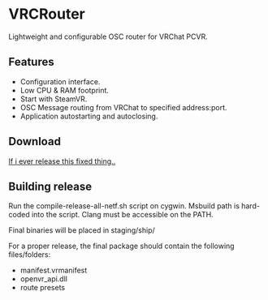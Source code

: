 # VRCRouter
Lightweight and configurable OSC router for VRChat PCVR.

## Features
* Configuration interface.
* Low CPU & RAM footprint.
* Start with SteamVR.
* OSC Message routing from VRChat to specified address:port.
* Application autostarting and autoclosing.

## Download
[If i ever release this fixed thing..](https://github.com/SK3Artemis/VRCRouter/releases/)

## Building release
Run the compile-release-all-netf.sh script on cygwin.
Msbuild path is hard-coded into the script.
Clang must be accessible on the PATH.

Final binaries will be placed in staging/ship/

For a proper release, the final package should contain the following files/folders:
  * manifest.vrmanifest
  * openvr_api.dll
  * route presets
